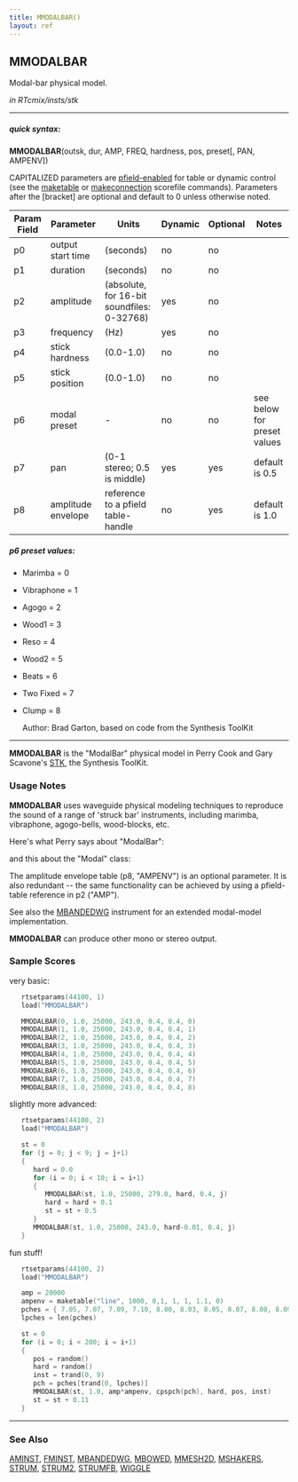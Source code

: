 ```yaml
---
title: MMODALBAR()
layout: ref
---
```


## MMODALBAR

Modal-bar physical model.

*in RTcmix/insts/stk*  
  

-----

##### quick syntax:

**MMODALBAR**(outsk, dur, AMP, FREQ, hardness, pos, preset\[, PAN,
AMPENV\])

CAPITALIZED parameters are [pfield-enabled](pfield-enabled.html) for
table or dynamic control (see the
[maketable](../scorefile/maketable.html) or
[makeconnection](../scorefile/makeconnection.html) scorefile
commands). Parameters after the \[bracket\] are optional and default to
0 unless otherwise noted.


Param Field	| Parameter | Units | Dynamic | Optional | Notes
----------- | --------- | ----- | -------- | --------- | ---------
p0 | output start time | (seconds) | no | no | 
p1 | duration | (seconds) | no | no | 
p2 | amplitude | (absolute, for 16-bit soundfiles: 0-32768) | yes | no | 
p3 | frequency | (Hz) | yes | no | 
p4 | stick hardness | (0.0-1.0) | no | no | 
p5 | stick position | (0.0-1.0) | no | no | 
p6 | modal preset |  -  | no | no | see below for preset values
p7 | pan | (0-1 stereo; 0.5 is middle) | yes | yes | default is 0.5 | 
p8 | amplitude envelope | reference to a pfield table-handle | no | yes | default is 1.0 | 

##### p6 preset values:

- Marimba = 0
- Vibraphone = 1
- Agogo = 2
- Wood1 = 3
- Reso = 4
- Wood2 = 5
- Beats = 6
- Two Fixed = 7
- Clump = 8

   Author:  Brad Garton, based on code from the Synthesis ToolKit

  

-----

  
**MMODALBAR** is the "ModalBar" physical model in Perry Cook and Gary
Scavone's [STK](http://www.cs.princeton.edu/~prc/NewWork.php#STK), the
Synthesis ToolKit.

### Usage Notes

**MMODALBAR** uses waveguide physical modeling techniques to reproduce
the sound of a range of 'struck bar' instruments, including marimba,
vibraphone, agogo-bells, wood-blocks, etc.

Here's what Perry says about "ModalBar":

and this about the "Modal" class:

The amplitude envelope table (p8, "AMPENV") is an optional parameter. It
is also redundant -- the same functionality can be achieved by using a
pfield-table reference in p2 ("AMP").

See also the [MBANDEDWG](MBANDEDWG.html) instrument for an extended
modal-model implementation.

**MMODALBAR** can produce other mono or stereo output.

### Sample Scores

very basic:

```cpp
   rtsetparams(44100, 1)
   load("MMODALBAR")

   MMODALBAR(0, 1.0, 25000, 243.0, 0.4, 0.4, 0)
   MMODALBAR(1, 1.0, 25000, 243.0, 0.4, 0.4, 1)
   MMODALBAR(2, 1.0, 25000, 243.0, 0.4, 0.4, 2)
   MMODALBAR(3, 1.0, 25000, 243.0, 0.4, 0.4, 3)
   MMODALBAR(4, 1.0, 25000, 243.0, 0.4, 0.4, 4)
   MMODALBAR(5, 1.0, 25000, 243.0, 0.4, 0.4, 5)
   MMODALBAR(6, 1.0, 25000, 243.0, 0.4, 0.4, 6)
   MMODALBAR(7, 1.0, 25000, 243.0, 0.4, 0.4, 7)
   MMODALBAR(8, 1.0, 25000, 243.0, 0.4, 0.4, 8)
```

  
  
slightly more advanced:

```cpp
   rtsetparams(44100, 2)
   load("MMODALBAR")

   st = 0
   for (j = 0; j < 9; j = j+1)
   {
      hard = 0.0
      for (i = 0; i < 10; i = i+1)
      {
         MMODALBAR(st, 1.0, 25000, 279.0, hard, 0.4, j)
         hard = hard + 0.1
         st = st + 0.5
      }
      MMODALBAR(st, 1.0, 25000, 243.0, hard-0.01, 0.4, j)
   }
```

  
  
fun stuff\!

```cpp
   rtsetparams(44100, 2)
   load("MMODALBAR")

   amp = 20000
   ampenv = maketable("line", 1000, 0,1, 1, 1, 1.1, 0)
   pches = { 7.05, 7.07, 7.09, 7.10, 8.00, 8.03, 8.05, 8.07, 8.08, 8.09, 8.10, 9.00, 9.05, 9.07, 10.00 }
   lpches = len(pches)

   st = 0
   for (i = 0; i < 200; i = i+1)
   {
      pos = random()
      hard = random()
      inst = trand(0, 9)
      pch = pches[trand(0, lpches)]
      MMODALBAR(st, 1.0, amp*ampenv, cpspch(pch), hard, pos, inst)
      st = st + 0.11
   }
```

  

-----

### See Also

[AMINST](AMINST.html), [FMINST](FMINST.html),
[MBANDEDWG](MBANDEDWG.html), [MBOWED](MBOWED.html),
[MMESH2D](MMESH2D.html), [MSHAKERS](MSHAKERS.html), [STRUM](STRUM.html),
[STRUM2](STRUM2.html), [STRUMFB](STRUMFB.html), [WIGGLE](WIGGLE.html)

